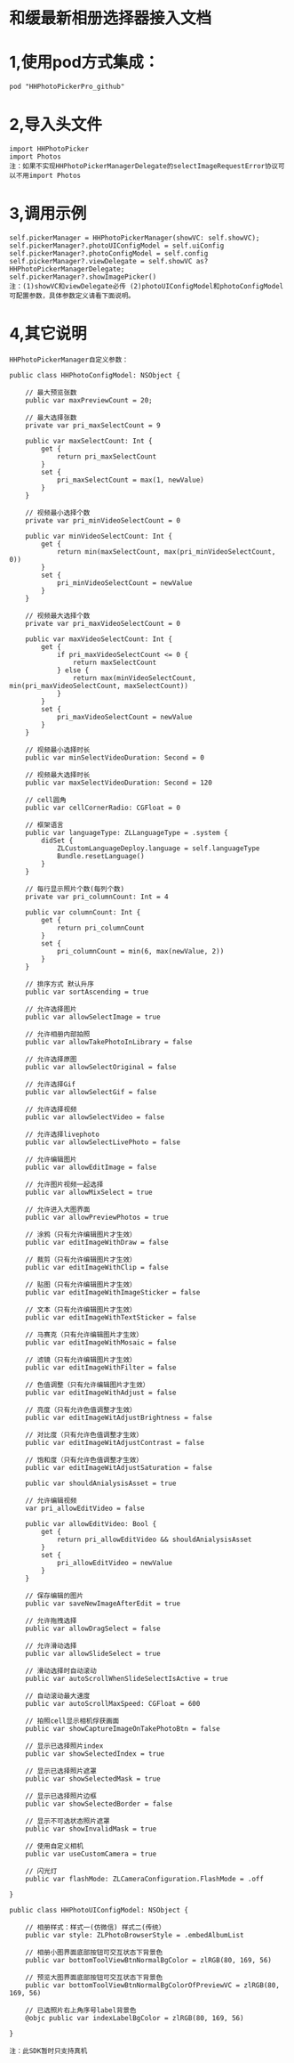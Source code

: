 # 和缓最新相册选择器接入文档

# 1,使用pod方式集成：
    pod "HHPhotoPickerPro_github"
    
# 2,导入头文件
    import HHPhotoPicker
    import Photos
    注：如果不实现HHPhotoPickerManagerDelegate的selectImageRequestError协议可以不用import Photos
    
# 3,调用示例
    self.pickerManager = HHPhotoPickerManager(showVC: self.showVC);
    self.pickerManager?.photoUIConfigModel = self.uiConfig
    self.pickerManager?.photoConfigModel = self.config
    self.pickerManager?.viewDelegate = self.showVC as? HHPhotoPickerManagerDelegate;
    self.pickerManager?.showImagePicker()
    注：(1)showVC和viewDelegate必传 (2)photoUIConfigModel和photoConfigModel可配置参数，具体参数定义请看下面说明。
    
# 4,其它说明
    HHPhotoPickerManager自定义参数：
    
    public class HHPhotoConfigModel: NSObject {
        
        // 最大预览张数
        public var maxPreviewCount = 20;
        
        // 最大选择张数
        private var pri_maxSelectCount = 9
        
        public var maxSelectCount: Int {
            get {
                return pri_maxSelectCount
            }
            set {
                pri_maxSelectCount = max(1, newValue)
            }
        }
        
        // 视频最小选择个数
        private var pri_minVideoSelectCount = 0

        public var minVideoSelectCount: Int {
            get {
                return min(maxSelectCount, max(pri_minVideoSelectCount, 0))
            }
            set {
                pri_minVideoSelectCount = newValue
            }
        }
        
        // 视频最大选择个数
        private var pri_maxVideoSelectCount = 0
        
        public var maxVideoSelectCount: Int {
            get {
                if pri_maxVideoSelectCount <= 0 {
                    return maxSelectCount
                } else {
                    return max(minVideoSelectCount, min(pri_maxVideoSelectCount, maxSelectCount))
                }
            }
            set {
                pri_maxVideoSelectCount = newValue
            }
        }
        
        // 视频最小选择时长
        public var minSelectVideoDuration: Second = 0
        
        // 视频最大选择时长
        public var maxSelectVideoDuration: Second = 120
        
        // cell圆角
        public var cellCornerRadio: CGFloat = 0
        
        // 框架语言
        public var languageType: ZLLanguageType = .system {
            didSet {
                ZLCustomLanguageDeploy.language = self.languageType
                Bundle.resetLanguage()
            }
        }
        
        // 每行显示照片个数(每列个数)
        private var pri_columnCount: Int = 4
        
        public var columnCount: Int {
            get {
                return pri_columnCount
            }
            set {
                pri_columnCount = min(6, max(newValue, 2))
            }
        }
        
        // 排序方式 默认升序
        public var sortAscending = true
        
        // 允许选择图片
        public var allowSelectImage = true
        
        // 允许相册内部拍照
        public var allowTakePhotoInLibrary = false
        
        // 允许选择原图
        public var allowSelectOriginal = false
            
        // 允许选择Gif
        public var allowSelectGif = false
        
        // 允许选择视频
        public var allowSelectVideo = false

        // 允许选择livephoto
        public var allowSelectLivePhoto = false
        
        // 允许编辑图片
        public var allowEditImage = false
        
        // 允许图片视频一起选择
        public var allowMixSelect = true
        
        // 允许进入大图界面
        public var allowPreviewPhotos = true
        
        // 涂鸦（只有允许编辑图片才生效）
        public var editImageWithDraw = false
        
        // 裁剪（只有允许编辑图片才生效）
        public var editImageWithClip = false
        
        // 贴图（只有允许编辑图片才生效）
        public var editImageWithImageSticker = false
        
        // 文本（只有允许编辑图片才生效）
        public var editImageWithTextSticker = false
        
        // 马赛克（只有允许编辑图片才生效）
        public var editImageWithMosaic = false
        
        // 滤镜（只有允许编辑图片才生效）
        public var editImageWithFilter = false
        
        // 色值调整（只有允许编辑图片才生效）
        public var editImageWithAdjust = false
        
        // 亮度（只有允许色值调整才生效）
        public var editImageWitAdjustBrightness = false
        
        // 对比度（只有允许色值调整才生效）
        public var editImageWitAdjustContrast = false
        
        // 饱和度（只有允许色值调整才生效）
        public var editImageWitAdjustSaturation = false
        
        public var shouldAnialysisAsset = true

        // 允许编辑视频
        var pri_allowEditVideo = false
        
        public var allowEditVideo: Bool {
            get {
                return pri_allowEditVideo && shouldAnialysisAsset
            }
            set {
                pri_allowEditVideo = newValue
            }
        }
        
        // 保存编辑的图片
        public var saveNewImageAfterEdit = true
        
        // 允许拖拽选择
        public var allowDragSelect = false
        
        // 允许滑动选择
        public var allowSlideSelect = true

        // 滑动选择时自动滚动
        public var autoScrollWhenSlideSelectIsActive = true

        // 自动滚动最大速度
        public var autoScrollMaxSpeed: CGFloat = 600

        // 拍照cell显示相机俘获画面
        public var showCaptureImageOnTakePhotoBtn = false

        // 显示已选择照片index
        public var showSelectedIndex = true

        // 显示已选择照片遮罩
        public var showSelectedMask = true

        // 显示已选择照片边框
        public var showSelectedBorder = false

        // 显示不可选状态照片遮罩
        public var showInvalidMask = true

        // 使用自定义相机
        public var useCustomCamera = true
        
        // 闪光灯
        public var flashMode: ZLCameraConfiguration.FlashMode = .off
        
    }

    public class HHPhotoUIConfigModel: NSObject {
        
        // 相册样式：样式一(仿微信) 样式二(传统）
        public var style: ZLPhotoBrowserStyle = .embedAlbumList
        
        // 相册小图界面底部按钮可交互状态下背景色
        public var bottomToolViewBtnNormalBgColor = zlRGB(80, 169, 56)
        
        // 预览大图界面底部按钮可交互状态下背景色
        public var bottomToolViewBtnNormalBgColorOfPreviewVC = zlRGB(80, 169, 56)
        
        // 已选照片右上角序号label背景色
        @objc public var indexLabelBgColor = zlRGB(80, 169, 56)

    }
    
    注：此SDK暂时只支持真机
